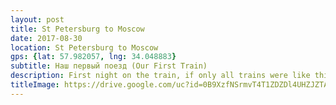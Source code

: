 ```yaml
---
layout: post
title: St Petersburg to Moscow
date: 2017-08-30
location: St Petersburg to Moscow
gps: {lat: 57.982057, lng: 34.048883}
subtitle: Наш первый поезд (Our First Train)
description: First night on the train, if only all trains were like this!
titleImage: https://drive.google.com/uc?id=0B9XzfNSrmvT4T1ZDZDl4UHZJZTA
---
```

